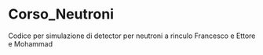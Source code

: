 # Corso_Neutroni
Codice per simulazione di detector per neutroni a rinculo Francesco e Ettore e Mohammad
